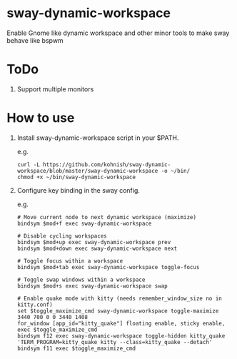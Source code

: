 # sway-dynamic-workspace
Enable Gnome like dynamic workspace and other minor tools to make sway behave like bspwm

# ToDo
1. Support multiple monitors

# How to use
1. Install sway-dynamic-workspace script in your $PATH.  
   
   e.g. 
   ```
   curl -L https://github.com/kohnish/sway-dynamic-workspace/blob/master/sway-dynamic-workspace -o ~/bin/
   chmod +x ~/bin/sway-dynamic-workspace
   ```

2. Configure key binding in the sway config.  
   
   e.g.  
   ```
   # Move current node to next dynamic workspace (maximize)
   bindsym $mod+f exec sway-dynamic-workspace

   # Disable cycling workspaces
   bindsym $mod+up exec sway-dynamic-workspace prev
   bindsym $mod+down exec sway-dynamic-workspace next

   # Toggle focus within a workspace
   bindsym $mod+tab exec sway-dynamic-workspace toggle-focus

   # Toggle swap windows within a workspace
   bindsym $mod+s exec sway-dynamic-workspace swap

   # Enable quake mode with kitty (needs remember_window_size no in kitty.conf)
   set $toggle_maximize_cmd sway-dynamic-workspace toggle-maximize 3440 700 0 0 3440 1408
   for_window [app_id="kitty_quake"] floating enable, sticky enable, exec $toggle_maximize_cmd
   bindsym f12 exec sway-dynamic-workspace toggle-hidden kitty_quake 'TERM_PROGRAM=kitty_quake kitty --class=kitty_quake --detach'
   bindsym f11 exec $toggle_maximize_cmd

   ```
